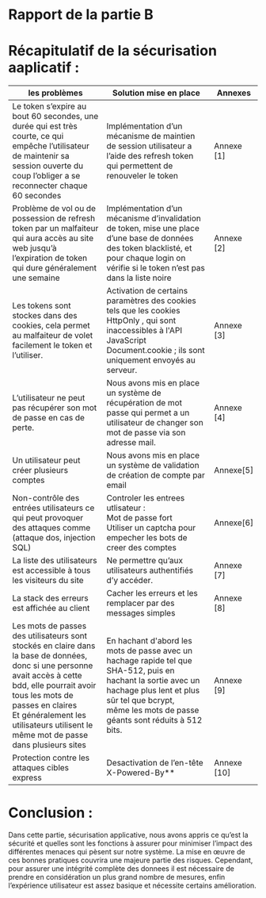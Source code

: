 Rapport de la partie B
======================
# Récapitulatif de la sécurisation aaplicatif :


| les problèmes                                                                                                                                                                                                                                                                                                                                                                                                                                                                                                                                                                                                                  | Solution mise en place                                                                                                                                                                                                                                                                                                                                                                                                                                   | Annexes             |
|--------------------------------------------------------------------------------------------------------------------------------------------------------------------------------------------------------------------------------------------------------------------------------------------------------------------------------------------------------------------------------------------------------------------------------------------------------------------------------------------------------------------------------------------------------------------------------------------------------------------------------|---------------------------------------------------------------------------------------------------------------------------------------------------------------------------------------------------------------------------------------------------------------------------------------------------------------------------------------------------------------------------------------------------------------------------------------------|---------------------|
| Le token s’expire au bout 60 secondes, une durée qui est très courte, ce qui empêche l’utilisateur de maintenir sa session ouverte du coup l’obliger a se  reconnecter chaque 60 secondes                                                                                                                                                                                                                                                                                                                                                                                                                                      |Implémentation d’un mécanisme de maintien de session utilisateur a l’aide des refresh token qui permettent de renouveler le token                                                                                                                                                                                                                                                                                                            | Annexe [1] |
| Problème de vol ou de possession de refresh token par un malfaiteur qui aura accès au site web jusqu’à l’expiration de token qui dure généralement une semaine                                                                                                                                                                                                                                                                                                                                                                                                                                                                 |Implémentation d’un mécanisme d’invalidation de token, mise une place d’une base de données des token blacklisté, et pour chaque login on vérifie si le token n’est pas dans la liste noire                                                                                                                                                                                                                                                  | Annexe [2] |
| Les tokens sont stockes dans des cookies, cela permet au malfaiteur de volet facilement le token et l’utiliser.                                                                                                                                                                                                                                                                                                                                                                                                                                                                                                                |Activation de certains paramètres des cookies tels que les cookies HttpOnly , qui sont inaccessibles à l'API JavaScript Document.cookie ; ils sont uniquement envoyés au serveur.                                                                                                                                                                                                                                                             |Annexe [3]  |
| L’utilisateur ne peut pas récupérer son mot de passe en cas de perte.                                                                                                                                                                                                                                                                                                                                                                                                                                                                                                                                                          |Nous avons mis en place un système de récupération de mot passe qui permet a un utilisateur de changer son mot de passe via son adresse mail.                                                                                                                                                                                                                                                                                               |Annexe [4]  |
| Un utilisateur peut créer plusieurs comptes                                                                                                                                                                                                                                                                                                                                                                                                                                                                                                                                                                                    |Nous avons mis en place un système de validation de création de compte par email                                                                                                                                                                                                                                                                                                                                                             |Annexe[5]  |
| Non-contrôle des entrées utilisateurs ce qui peut provoquer des attaques comme (attaque dos, injection SQL)                                                                                                                                                                                                                                                                                                                                                                                                                                                                                                                    |Controler les entrees utlisateur :<br> Mot de passe fort <br>Utiliser un captcha pour empecher les bots de creer des comptes                                                                                                                                                                                                                                                                                                                  |Annexe[6]
| La liste des utilisateurs est accessible à tous les visiteurs du site                                                                                                                                                                                                                                                                                                                                                                                                                                                                                                                                                          |Ne permettre qu’aux utilisateurs authentifiés d’y accéder.                                                                                                                                                                                                                                                                                                                                                                     |Annexe [7]
| La stack des erreurs est affichée au client                                                                                                                                                                                                                                                                                                                                                                                                                                                                                                                                                                                    |Cacher les erreurs et les remplacer par des messages simples                                                                                                                                                                                                                                                                                                                                                               |Annexe [8]
| Les mots de passes des utilisateurs sont stockés en claire dans la base de données, donc si une personne avait accès à cette bdd, elle pourrait avoir tous les mots de passes en claires <br> Et généralement les utilisateurs utilisent le même mot de passe dans plusieurs sites                                                                                                                                                                                                                                                                                                                                             |En hachant d'abord les mots de passe avec un hachage rapide tel que SHA-512, puis en hachant la sortie avec un hachage plus lent et plus sûr tel que bcrypt,<br> même les mots de passe géants sont réduits à 512 bits.                                                                                                                                                                                                                    |Annexe [9]
| Protection contre les attaques cibles express                                                                                                                                                                                                                                                                                                                                                                                                                                                                                                                                                                                  |Desactivation de l’en-tête X-Powered-By**                                                                                                                                                                                                                                                                                                                                                                                     |Annexe [10]




# Conclusion : 

Dans cette partie, sécurisation applicative, nous avons appris ce qu’est la sécurité et quelles sont les fonctions à assurer pour minimiser l’impact des différentes menaces qui pèsent sur notre système. La mise en œuvre de ces bonnes pratiques couvrira une majeure partie des risques. Cependant, pour assurer une intégrité complète des donnees il est nécessaire de prendre en considération un plus grand nombre de mesures, enfin l’expérience utilisateur est assez basique et nécessite certains amélioration.   
